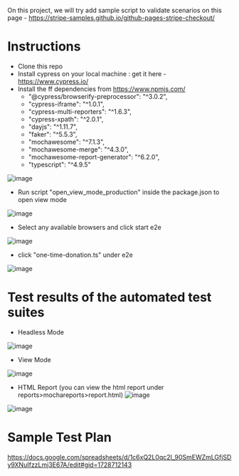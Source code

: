 On this project, we will try add sample script to validate scenarios on this page - 
https://stripe-samples.github.io/github-pages-stripe-checkout/

# **Instructions**
- Clone this repo
- Install cypress on your local machine : get it here - https://www.cypress.io/
- Install the ff dependencies from https://www.npmjs.com/
    - "@cypress/browserify-preprocessor": "^3.0.2",
    - "cypress-iframe": "^1.0.1",
    - "cypress-multi-reporters": "^1.6.3",
    - "cypress-xpath": "^2.0.1",
    - "dayjs": "^1.11.7",
    - "faker": "^5.5.3",
    - "mochawesome": "^7.1.3",
    - "mochawesome-merge": "^4.3.0",
    - "mochawesome-report-generator": "^6.2.0",
    - "typescript": "^4.9.5"

![image](https://user-images.githubusercontent.com/13224286/228562373-e425cd4e-d0bd-49df-a143-ea8bd80bcdfb.png)
- Run script "open_view_mode_production" inside the package.json to open view mode 

![image](https://user-images.githubusercontent.com/13224286/228562679-69e117ed-fc78-4ab0-8b83-4417822bfd74.png)
- Select any available browsers and click start e2e

![image](https://user-images.githubusercontent.com/13224286/228562909-1bec77eb-4712-4d00-8f05-8921ddcdfe3d.png)

- click "one-time-donation.ts" under e2e

![image](https://user-images.githubusercontent.com/13224286/228563047-9288a081-69e0-4541-8613-03b5e9e7f9fa.png)


# **Test results of the automated test suites**
- Headless Mode

![image](https://user-images.githubusercontent.com/13224286/228563306-7c3465d3-a295-44a3-916d-037552090afe.png)
- View Mode

![image](https://user-images.githubusercontent.com/13224286/228564371-4a4074ea-ef89-48c9-b414-08bdf911729e.png)
- HTML Report (you can view the html report under reports>mochareports>report.html)
![image](https://user-images.githubusercontent.com/13224286/228563713-2c47be3b-ee45-45bd-92b8-a70b9df11bea.png)

![image](https://user-images.githubusercontent.com/13224286/228563909-f0525cc3-0a3f-41aa-b9d8-69efb37a4325.png)

# **Sample Test Plan**
https://docs.google.com/spreadsheets/d/1c6xQ2L0qc2I_90SmEWZmLGfjSDy9XNuIfzzLmj3E67A/edit#gid=1728712143
